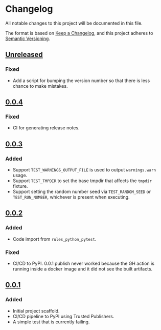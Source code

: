 # Changelog

All notable changes to this project will be documented in this file.

The format is based on [Keep a Changelog](https://keepachangelog.com/en/1.1.0/),
and this project adheres to [Semantic Versioning](https://semver.org/spec/v2.0.0.html).

## [Unreleased]

### Fixed

- Add a script for bumping the version number so that there is less chance to
  make mistakes.

## [0.0.4]

### Fixed

- CI for generating release notes.

## [0.0.3]

### Added

- Support `TEST_WARNINGS_OUTPUT_FILE` is used to output `warnings.warn` usage.
- Support `TEST_TMPDIR` to set the base tmpdir that affects the `tmpdir` fixture.
- Support setting the random number seed via `TEST_RANDOM_SEED` or
  `TEST_RUN_NUMBER`, whichever is present when executing.

## [0.0.2]

### Added

- Code import from `rules_python_pytest`.

### Fixed

- CI/CD to PyPI. 0.0.1 publish never worked because the GH action is running
  inside a docker image and it did not see the built artifacts.

## [0.0.1]

### Added

- Initial project scaffold.
- CI/CD pipeline to PyPI using Trusted Publishers.
- A simple test that is currently failing.

[unreleased]: https://github.com/aignas/pytest-bazel/compare/v0.0.4...HEAD
[0.0.4]: https://github.com/aignas/pytest-bazel/releases/tag/0.0.4
[0.0.3]: https://github.com/aignas/pytest-bazel/releases/tag/0.0.3
[0.0.2]: https://github.com/aignas/pytest-bazel/releases/tag/0.0.2
[0.0.1]: https://github.com/aignas/pytest-bazel/releases/tag/0.0.1
[0.0.0]: https://github.com/aignas/pytest-bazel/releases/tag/0.0.0
